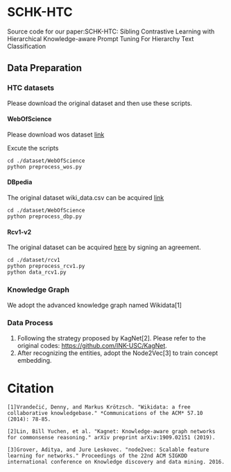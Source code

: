 # SCHK-HTC

Source code for our paper:SCHK-HTC: Sibling Contrastive Learning with Hierarchical Knowledge-aware Prompt Tuning For Hierarchy Text Classification

## Data Preparation

### HTC datasets

Please download the original dataset and then use these scripts.

#### WebOfScience

Please download wos dataset [link](https://drive.google.com/file/d/1UuVDd3uEVVFcuy6i-LdZUo6SHJSMQ1-b/view?usp=share_link)

Excute the scripts

```shell
cd ./dataset/WebOfScience
python preprocess_wos.py
```

#### DBpedia

The original dataset wiki_data.csv can be acquired [link](https://drive.google.com/file/d/1eAHuIvasAd3g2oA-meWEeksIIfqycRWq/view?usp=drive_link)

```
cd ./dataset/WebOfScience
python preprocess_dbp.py
```

#### Rcv1-v2

The original dataset can be acquired [here](https://trec.nist.gov/data/reuters/reuters.html) by signing an agreement.

```
cd ./dataset/rcv1
python preprocess_rcv1.py
python data_rcv1.py
```

### Knowledge Graph

We adopt the advanced knowledge graph named Wikidata[1]

### Data Process

1. Following the strategy proposed by KagNet[2]. Please refer to the original codes: https://github.com/INK-USC/KagNet.
2. After recognizing the entities, adopt the Node2Vec[3] to train concept embedding.

# Citation

`[1]Vrandečić, Denny, and Markus Krötzsch. "Wikidata: a free collaborative knowledgebase." *Communications of the ACM* 57.10 (2014): 78-85.`

`[2]Lin, Bill Yuchen, et al. "Kagnet: Knowledge-aware graph networks for commonsense reasoning." arXiv preprint arXiv:1909.02151 (2019).`

`[3]Grover, Aditya, and Jure Leskovec. "node2vec: Scalable feature learning for networks." Proceedings of the 22nd ACM SIGKDD international conference on Knowledge discovery and data mining. 2016.`



